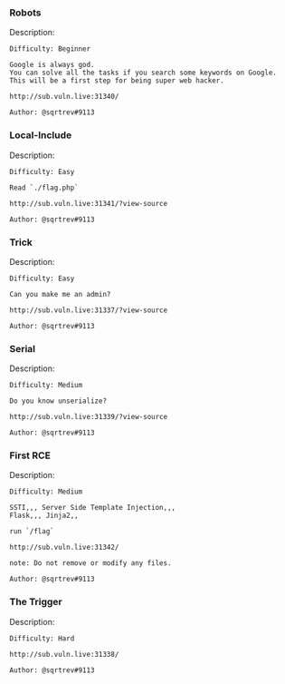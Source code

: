 ### Robots

Description:

```
Difficulty: Beginner

Google is always god.
You can solve all the tasks if you search some keywords on Google.
This will be a first step for being super web hacker.

http://sub.vuln.live:31340/

Author: @sqrtrev#9113
```



### Local-Include

Description:

```
Difficulty: Easy

Read `./flag.php`

http://sub.vuln.live:31341/?view-source

Author: @sqrtrev#9113
```



### Trick

Description:

```
Difficulty: Easy

Can you make me an admin?

http://sub.vuln.live:31337/?view-source

Author: @sqrtrev#9113
```



### Serial

Description:

```
Difficulty: Medium

Do you know unserialize?

http://sub.vuln.live:31339/?view-source

Author: @sqrtrev#9113
```



### First RCE

Description:

```
Difficulty: Medium

SSTI,,, Server Side Template Injection,,,
Flask,,, Jinja2,,

run `/flag`

http://sub.vuln.live:31342/

note: Do not remove or modify any files.

Author: @sqrtrev#9113
```



### The Trigger

Description:

```
Difficulty: Hard

http://sub.vuln.live:31338/

Author: @sqrtrev#9113
```

